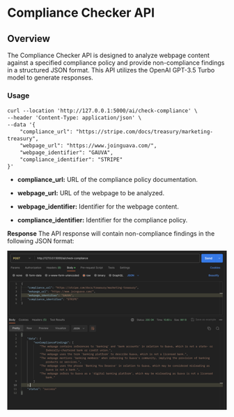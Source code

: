 # Compliance Checker API

## Overview

The Compliance Checker API is designed to analyze webpage content against a specified compliance policy and provide non-compliance findings in a structured JSON format. This API utilizes the OpenAI GPT-3.5 Turbo model to generate responses.

### Usage

```
curl --location 'http://127.0.0.1:5000/ai/check-compliance' \
--header 'Content-Type: application/json' \
--data '{
    "compliance_url": "https://stripe.com/docs/treasury/marketing-treasury",
    "webpage_url": "https://www.joinguava.com/",
    "webpage_identifier": "GAUVA",
    "compliance_identifier": "STRIPE"
}'
```

- **compliance_url:** URL of the compliance policy documentation.

- **webpage_url:** URL of the webpage to be analyzed.

- **webpage_identifier:** Identifier for the webpage content.

- **compliance_identifier:** Identifier for the compliance policy.

**Response**
The API response will contain non-compliance findings in the following JSON format:

<img src="/screenshots/postman_output.png"/>
